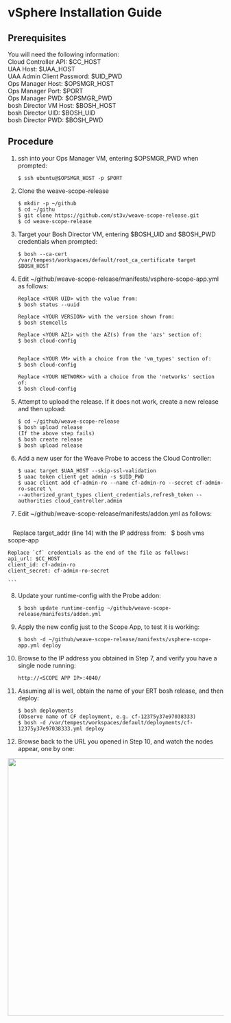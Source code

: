 # vSphere Installation Guide
## Prerequisites
You will need the following information:  
Cloud Controller API: $CC_HOST  
UAA Host: $UAA_HOST  
UAA Admin Client Password: $UID_PWD  
Ops Manager Host: $OPSMGR_HOST   
Ops Manager Port: $PORT    
Ops Manager PWD: $OPSMGR_PWD  
bosh Director VM Host: $BOSH_HOST    
bosh Director UID: $BOSH_UID    
bosh Director PWD: $BOSH_PWD    

## Procedure
1. ssh into your Ops Manager VM, entering $OPSMGR_PWD when prompted:   

    ```    
    $ ssh ubuntu@$OPSMGR_HOST -p $PORT  
    ```    

2. Clone the weave-scope-release  


    ```    
    $ mkdir -p ~/github  
    $ cd ~/githu  
    $ git clone https://github.com/st3v/weave-scope-release.git
    $ cd weave-scope-release  

    ```    

3.  Target your Bosh Director VM, entering $BOSH_UID and $BOSH_PWD credentials when prompted:


    ```    
    $ bosh --ca-cert /var/tempest/workspaces/default/root_ca_certificate target $BOSH_HOST

    ```

4. Edit ~/github/weave-scope-release/manifests/vsphere-scope-app.yml as follows:  


    ```    
    Replace <YOUR UID> with the value from:  
    $ bosh status --uuid  
    
    Replace <YOUR VERSION> with the version shown from:  
    $ bosh stemcells  
    
    Replace <YOUR AZ1> with the AZ(s) from the 'azs' section of:  
    $ bosh cloud-config  
    
    
    Replace <YOUR VM> with a choice from the 'vm_types' section of:  
    $ bosh cloud-config  
    
    Replace <YOUR NETWORK> with a choice from the 'networks' section of:  
    $ bosh cloud-config  

    ```

5. Attempt to upload the release. If it does not work, create a new release and then upload:  


    ```    
    $ cd ~/github/weave-scope-release  
    $ bosh upload release
    (If the above step fails)
    $ bosh create release
    $ bosh upload release

    ```

6. Add a new user for the Weave Probe to access the Cloud Controller:  


    ```    
    $ uaac target $UAA_HOST --skip-ssl-validation  
    $ uaac token client get admin -s $UID_PWD  
    $ uaac client add cf-admin-ro --name cf-admin-ro --secret cf-admin-ro-secret \
    --authorized_grant_types client_credentials,refresh_token --authorities cloud_controller.admin

    ```

7. Edit ~/github/weave-scope-release/manifests/addon.yml as follows:   

    ```
    Replace target_addr (line 14) with the IP address from:  
    $ bosh vms scope-app
    
    Replace `cf` credentials as the end of the file as follows:
    api_url: $CC_HOST  
    client_id: cf-admin-ro   
    client_secret: cf-admin-ro-secret  

    ```

8. Update your runtime-config with the Probe addon:  


    ```    
    $ bosh update runtime-config ~/github/weave-scope-release/manifests/addon.yml

    ```

9. Apply the new config just to the Scope App, to test it is working:  


    ```    
    $ bosh -d ~/github/weave-scope-release/manifests/vsphere-scope-app.yml deploy  

    ```    

10. Browse to the IP address you obtained in Step 7, and verify you have a single node running:  


    ```    
    http://<SCOPE APP IP>:4040/  

    ```    

11. Assuming all is well, obtain the name of your ERT bosh release, and then deploy:  


    ```    
    $ bosh deployments 
    (Observe name of CF deployment, e.g. cf-12375y37e97038333)  
    $ bosh -d /var/tempest/workspaces/default/deployments/cf-12375y37e97038333.yml deploy  

    ```    

12. Browse back to the URL you opened in Step 10, and watch the nodes appear, one by one:

<img src="https://github.com/bendalby82/weave-scope-release/blob/master/docs/images/full-scope.png" width="600">

    
    

